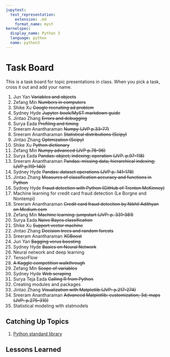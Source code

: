 ```yaml
---
jupytext:
  text_representation:
    extension: .md
    format_name: myst
kernelspec:
  display_name: Python 3
  language: python
  name: python3
---
```


# Task Board

This is a task board for topic presentations in class.
When you pick a task, cross it out and add your name.


1. Jun Yan ~~Variables and objects~~ 
1. Zefang Min ~~Numbers in computers~~
1. Shike Xu ~~Google recruiting ad problem~~
1. Sydney Hyde ~~Jupyter-book/MyST markdown guide~~
1. Jintao Zhang ~~Errors and debugging~~
1. Surya Eada ~~Profiling and timing~~
1. Sreeram Anantharaman ~~Numpy (JVP p.33-77)~~
1. Sreeram Anantharaman ~~Statistical distributions (Scipy)~~
1. Jintao Zhang ~~Optimization (Scipy)~~
1. Shike Xu ~~Python dictionary~~
1. Zefang Min ~~Numpy advanced (JVP p.78-96)~~
1. Surya Eada ~~Pandas: object; indexing; operation (JVP. p.97-118)~~
1. Sreeram Anantharaman ~~Pandas: missing data; hierarchical indexing; (JVP p.119-140)~~
1. Sydney Hyde ~~Pandas: dataset operations (JVP p. 141-178)~~
1. Jintao Zhang ~~Measures of classification accuracy and functions in Python~~
1. Sydney Hyde ~~Fraud detection with Python (GitHub of Trenton McKinney)~~
1. Machine learning for credit card fraud detection (Le Borgne and Nontempi)
1. Sreeram Anantharaman ~~Credit card fraud detection by Nikhil Adithyan on Medium.com~~
1. Zefang Min ~~Machine learning: jumpstart (JVP: p. 331-381)~~
1. Surya Eada ~~Naive Bayes classification~~
1. Shike Xu ~~Support vector machine~~
1. Jintao Zhang ~~Decision trees and random forests~~
1. Sreeram Anantharaman ~~XGBoost~~
1. Jun Yan ~~Bagging verus boosting~~
1. Sydney Hyde ~~Basics on Neural Network~~
1. Neural network and deep learning
1. TensorFlow
1. ~~A Kaggle competition walkthrough~~
1. Zefang Min ~~Scope of variables~~
1. Sydney Hyde ~~Web scraping~~
1. Surya Teja Eada ~~Calling R from Python~~
1. Creating modules and packages
1. Jintao Zhang ~~Visualization with Matplotlib (JVP: p.217-274)~~
1. Sreeram Anantharaman ~~Advanced Matplotlib: customization; 3d; maps (JVP: p.275-310)~~
1. Statistical modeling with statmodels


## Catching Up Topics

1. [Python standard library](https://docs.python.org/3/library/)


## Lessons Learned
